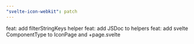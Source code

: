 ```yaml
---
"svelte-icon-webkit": patch
---
```


feat: add filterStringKeys helper 
feat: add JSDoc to helpers
feat: add svelte ComponentType to IconPage and +page.svelte
